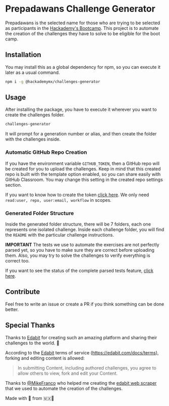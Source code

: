 # Prepadawans Challenge Generator

Prepadawans is the selected name for those who are trying to be selected as participants in the [Hackademy's Bootcamp](https://www.hackademy.mx).
This project is to automate the creation of the challenges they have to solve to be eligible for the boot camp.

## Installation

You may install this as a global dependency for npm, so you can execute it later as a usual command.

```bash
npm i -g @hackademymx/challenges-generator
```

## Usage
After installing the package, you have to execute it wherever you want to create the challenges folder.

```bash
challenges-generator
```

It will prompt for a generation number or alias, and then create the folder with the challenges inside. 

### Automatic GitHub Repo Creation
If you have the environment variable `GITHUB_TOKEN`, then a GitHub repo will be created for you to upload the challenges. Keep in mind that this created repo is built with the template option enabled, so you can share easily with GitHub Classroom. You may change this setting in the created repo settings section.

If you want to know how to create the token [click here](https://docs.github.com/en/github/authenticating-to-github/creating-a-personal-access-token). We only need `read:user, repo, user:email, workflow` in scopes.

### Generated Folder Structure
Inside the generated folder structure, there will be 7 folders, each one represents one isolated challenge. Inside each challenge folder, you will find the `README` with the particular challenge instructions.

**IMPORTANT** The tests we use to automate the exercises are not perfectly parsed yet, so you have to make sure they are correct before uploading them. Also, you may try to solve the challenges to verify everything is correct too.

If you want to see the status of the complete parsed tests feature, [click here](https://github.com/roeeyn/ChallengesGeneratorBackend/issues/1).

## Contribute
Feel free to write an issue or create a PR if you think something can be done better.

## Special Thanks
Thanks to [Edabit](https://edabit.com/) for creating such an amazing platform and sharing their challenges to the world. :tada:

According to the [Edabit](https://edabit.com/) terms of service (https://edabit.com/docs/terms), forking and editing content is allowed:
> In submitting Content, including authored challenges, you agree to allow others to view, fork and edit your Content.

Thanks to [@MikeFranco](https://github.com/MikeFranco) who helped me creating the [edabit web scraper](https://github.com/roeeyn/EdabitScraper) that we used to automate the creation of the challenges.


Made with 💙 from 🇲🇽🌮
